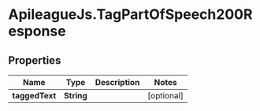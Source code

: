 # ApileagueJs.TagPartOfSpeech200Response

## Properties

Name | Type | Description | Notes
------------ | ------------- | ------------- | -------------
**taggedText** | **String** |  | [optional] 


